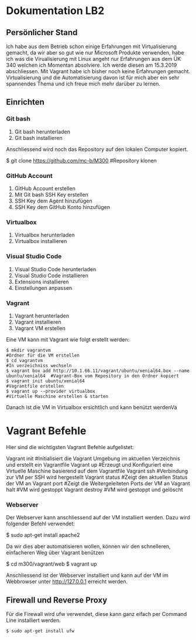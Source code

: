 #  Dokumentation LB2

## Persönlicher Stand

Ich habe aus dem Betrieb schon einige Erfahrungen mit Virtualisierung gemacht, 
da wir aber so gut wie nur Microsoft Produkte verwenden, habe ich was die Virualisierung
mit Linux angeht nur Erfahrungen aus dem ÜK 340 welchen ich Momentan absolviere. 
Ich werde diesen am 15.3.2019 abschliessen. Mit Vagrant habe ich bisher noch keine Erfahrungen gemacht.
Virtualisierung und die Automatisierung davon ist für mich aber ein sehr spannendes Thema und ich 
freue mich mehr darüber zu lernen.

## Einrichten

### Git bash

1. Git bash herunterladen 
2. Git bash installieren

Anschliessend wird noch das Repository auf den lokalen Computer kopiert.

$ git clone https://github.com/mc-b/M300      #Repository klonen
 
  
### GitHub Account

1. GitHub Account erstellen
2. Mit Git bash SSH Key erstellen
3. SSH Key dem Agent hinzufügen
4. SSH Key dem GitHub Konto hinzufügen

### Virtualbox

1. Virtualbox herunterladen
2. Virtualbox installieren

### Visual Studio Code

1. Visual Studio Code herunterladen
2. Visual Studio Code installieren
3. Extensions installieren
4. Einstellungen anpassen

### Vagrant

1. Vagrant herunterladen
2. Vagrant installieren
3. Vagrant VM erstellen

Eine VM kann mit Vagrant wie folgt erstellt werden:
    
    $ mkdir vagrantvm                                                                       #Ordner für die VM erstellen
    $ cd vagrantvm                                                                          #In verzeichniss wechseln
    $ vagrant box add http://10.1.66.11/vagrant/ubuntu/xenial64.box --name ubuntu/xenial64  #Vagrant-Box vom Repository in den Ordner kopiert
    $ vagrant init ubuntu/xenial64                                                          #Vagrantfile erstellen
    $ vagrant up --provider virtualbox                                                      #Virtuelle Maschine erstellen & starten
    
Danach ist die VM in Virtualbox ersichtlich und kann benützt werdenVa

# Vagrant Befehle

Hier sind die wichtigsten Vagrant Befehle aufgelistet:

Vagrant init      #Initialisiert die Vagrant Umgebung im aktuellen Verzeichnis und erstellt ein Vagrantfile
Vagrant up        #Erzeugt und Konfiguriert eine Virtuelle Maschine basierend auf dem Vagrantfile
Vagrant ssh       #Verbindung zur VM per SSH wird hergestellt
Vagrant status    #Zeigt den aktuellen Status der VM an
Vagrant port      #Zeigt die Weitergeleiteten Ports der VM an
Vagrant halt      #VM wird gestoppt
Vagrant destroy   #VM wird gestoppt und gelöscht

### Webserver

Der Webserver kann anschliessend auf der VM installiert werden. Dazu wird folgender Befehl verwendet:

  $ sudo apt-get install apache2
  
Da wir dies aber automatisieren wollen, können wir den schnelleren, einfacheren Weg über Vagrant benützen

  $ cd m300/vagrant/web
  $ vagrant up
  
Anschliessend ist der Webserver installiert und kann auf der VM im Webbrowser unter http://127.0.0.1 erreicht werden.



## Firewall und Reverse Proxy

   Für die Firewall wird ufw verwendet, diese kann ganz eifach per Command Line installiert werden.
   
    $ sudo apt-get install ufw
    
   
